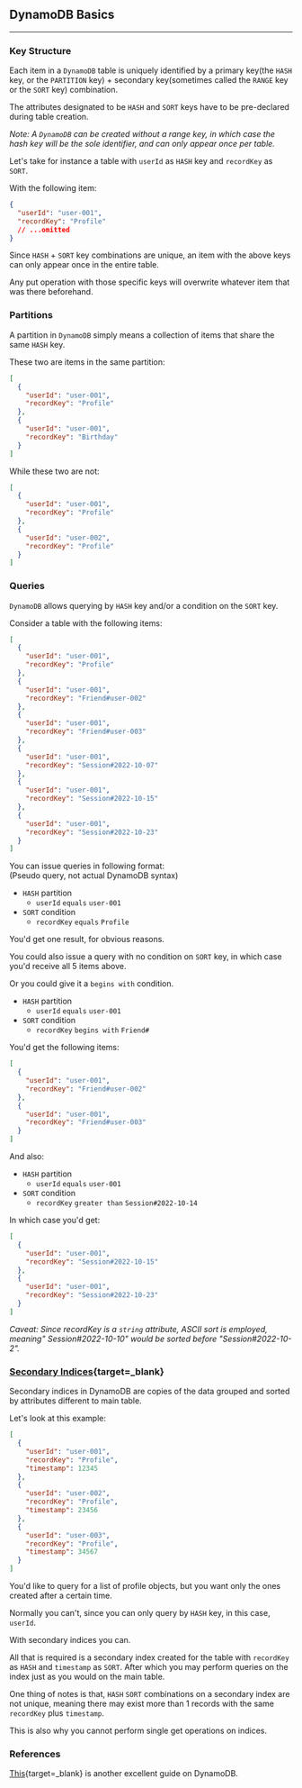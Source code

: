 ## DynamoDB Basics

---

### Key Structure

Each item in a `DynamoDB` table is uniquely identified by a primary key(the `HASH` key, or the
`PARTITION` key) + secondary key(sometimes called the `RANGE` key or the `SORT` key) combination.

The attributes designated to be `HASH` and `SORT` keys have to be pre-declared during table
creation.

*Note: A `DynamoDB` can be created without a range key, in which case the hash key will be the sole
identifier, and can only appear once per table.*

Let's take for instance a table with `userId` as `HASH` key and `recordKey` as `SORT`.

With the following item:

```json
{
  "userId": "user-001",
  "recordKey": "Profile"
  // ...omitted
}
```

Since `HASH` + `SORT` key combinations are unique, an item with the above keys can only appear once
in the entire table.

Any put operation with those specific keys will overwrite whatever item that was there beforehand.

### Partitions

A partition in `DynamoDB` simply means a collection of items that share the same `HASH` key.

These two are items in the same partition:

```json
[
  {
    "userId": "user-001",
    "recordKey": "Profile"
  },
  {
    "userId": "user-001",
    "recordKey": "Birthday"
  }
]
```

While these two are not:

```json
[
  {
    "userId": "user-001",
    "recordKey": "Profile"
  },
  {
    "userId": "user-002",
    "recordKey": "Profile"
  }
]
```

### Queries

`DynamoDB` allows querying by `HASH` key and/or a condition on the `SORT` key.

Consider a table with the following items:

```json
[
  {
    "userId": "user-001",
    "recordKey": "Profile"
  },
  {
    "userId": "user-001",
    "recordKey": "Friend#user-002"
  },
  {
    "userId": "user-001",
    "recordKey": "Friend#user-003"
  },
  {
    "userId": "user-001",
    "recordKey": "Session#2022-10-07"
  },
  {
    "userId": "user-001",
    "recordKey": "Session#2022-10-15"
  },
  {
    "userId": "user-001",
    "recordKey": "Session#2022-10-23"
  }
]
```

You can issue queries in following format:
<br>
(Pseudo query, not actual DynamoDB syntax)

- `HASH` partition
    - `userId` `equals` `user-001`
- `SORT` condition
    - `recordKey` `equals` `Profile`

You'd get one result, for obvious reasons.

You could also issue a query with no condition on `SORT` key, in which case you'd receive all 5
items above.

Or you could give it a `begins with` condition.

- `HASH` partition
    - `userId` `equals` `user-001`
- `SORT` condition
    - `recordKey` `begins with` `Friend#`

You'd get the following items:

```json
[
  {
    "userId": "user-001",
    "recordKey": "Friend#user-002"
  },
  {
    "userId": "user-001",
    "recordKey": "Friend#user-003"
  }
]
```

And also:

- `HASH` partition
    - `userId` `equals` `user-001`
- `SORT` condition
    - `recordKey` `greater than` `Session#2022-10-14`

In which case you'd get:

```json
[
  {
    "userId": "user-001",
    "recordKey": "Session#2022-10-15"
  },
  {
    "userId": "user-001",
    "recordKey": "Session#2022-10-23"
  }
]
```

*Caveat: Since recordKey is a `string` attribute, ASCII sort is employed, meaning"
Session#2022-10-10" would be sorted before "Session#2022-10-2".*

### [Secondary Indices](https://docs.aws.amazon.com/amazondynamodb/latest/developerguide/SecondaryIndexes.html){target=_blank}

Secondary indices in DynamoDB are copies of the data grouped and sorted by attributes different to
main table.

Let's look at this example:

```json
[
  {
    "userId": "user-001",
    "recordKey": "Profile",
    "timestamp": 12345
  },
  {
    "userId": "user-002",
    "recordKey": "Profile",
    "timestamp": 23456
  },
  {
    "userId": "user-003",
    "recordKey": "Profile",
    "timestamp": 34567
  }
]
```

You'd like to query for a list of profile objects, but you want only the ones created after a
certain time.

Normally you can't, since you can only query by `HASH` key, in this case, `userId`.

With secondary indices you can.

All that is required is a secondary index created for the table with `recordKey` as `HASH`
and `timestamp` as `SORT`. After which you may perform queries on the index just as you would on the
main table.

One thing of notes is that, `HASH` `SORT` combinations on a secondary index are not unique, meaning
there may exist more than 1 records with the same `recordKey` plus `timestamp`.

This is also why you cannot perform single get operations on indices.

### References

[This](https://www.dynamodbguide.com/){target=_blank} is another excellent guide on DynamoDB.
